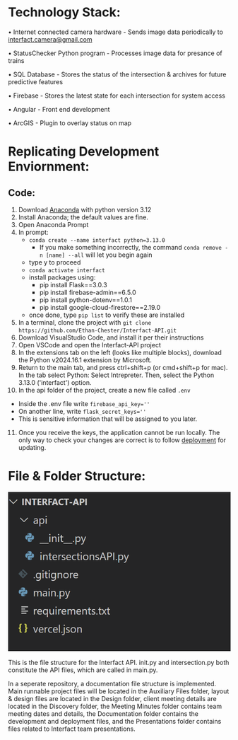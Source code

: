 
# Technology Stack: 

  • Internet connected camera hardware - Sends image data periodically to interfact.camera@gmail.com
  
  • StatusChecker Python program - Processes image data for presance of trains
  
  • SQL Database - Stores the status of the intersection & archives for future predictive features
  
  • Firebase - Stores the latest state for each intersection for system access
  
  • Angular - Front end development
  
  • ArcGIS - Plugin to overlay status on map


# Replicating Development Enviornment: 

## Code:
1. Download [Anaconda](https://www.anaconda.com/download/success) with python version 3.12
2. Install Anaconda; the default values are fine.
3. Open Anaconda Prompt
4. In prompt:
   * `conda create --name interfact python=3.13.0`
     * If you make something incorrectly, the command `conda remove -n [name] --all` will let you begin again
   *  type y to proceed
   * `conda activate interfact`
   * install packages using:
      * pip install ﻿Flask==3.0.3
      * pip install firebase-admin==6.5.0
      * pip install python-dotenv==1.0.1
      * pip install google-cloud-firestore==2.19.0
    * once done, type `pip list` to verify these are installed
5. In a terminal, clone the project with `git clone https://github.com/Ethan-Chester/Interfact-API.git`
6. Download VisualStudio Code, and install it per their instructions
7. Open VSCode and open the Interfact-API project
8. In the extensions tab on the left (looks like multiple blocks), download the Python
v2024.16.1 extension by Microsoft.
9. Return to the main tab, and press ctrl+shift+p (or cmd+shift+p for mac). In the tab select Python: Select Intrepreter. Then, select the Python 3.13.0 ('interfact') option.
10. In the api folder of the project, create a new file called `.env`
  * Inside the .env file write `firebase_api_key=''`
  * On another line, write `flask_secret_keys=''`
  * This is sensitive information that will be assigned to you later. 
11. Once you receive the keys, the application cannot be run locally. The only way to check your changes are correct is to follow [deployment](Deployment.md) for updating.


# File & Folder Structure: 

  ![files in VSCode: there is a folder called "api" that has the files __init__.py and intersections.py. Files outside the folder include .gitignore, main.py, requirements.txt, and vercel.json](initial_files.png)

This is the file structure for the Interfact API. init.py and intersection.py both constitute the API files, which are called in main.py.

In a seperate repository, a documentation file structure is implemented. Main runnable project files will be located in the Auxiliary Files folder, layout & design files are located in the Design folder, client meeting details are located in the Discovery folder, the Meeting Minutes folder contains team meeting dates and details, the Documentation folder contains the development and deployment files, and the Presentations folder contains files related to Interfact team presentations.
